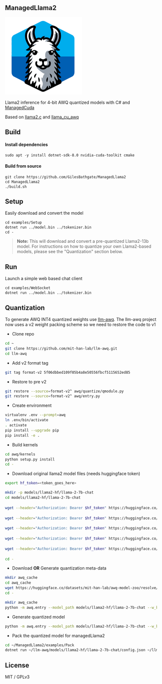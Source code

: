 ## ManagedLlama2

![Managed Llama2](managedLlama.png)

Llama2 inference for 4-bit AWQ quantized models with C# and [ManagedCuda](https://github.com/kunzmi/managedCuda)

Based on [llama2.c](https://github.com/karpathy/llama2.c) and [llama_cu_awq](https://github.com/ankan-ban/llama_cu_awq)

## Build

#### Install dependencies
```
sudo apt -y install dotnet-sdk-8.0 nvidia-cuda-toolkit cmake
```
#### Build from source
```
git clone https://github.com/GilesBathgate/ManagedLlama2
cd ManagedLlama2
./build.sh
```

## Setup

Easily download and convert the model

```
cd examples/Setup
dotnet run ../model.bin ../tokenizer.bin
cd -
```

> **Note:** This will download and convert a pre-quantized Llama2-13b model. For instructions on how to quantize your own Llama2-based models, please see the "Quantization" section below.

## Run

Launch a simple web based chat client

```
cd examples/WebSocket
dotnet run ../model.bin ../tokenizer.bin
```

## Quantization

To generate AWQ INT4 quantized weights use [llm-awq](https://github.com/mit-han-lab/llm-awq). The llm-awq project now uses a v2 weight packing scheme so we need to restore the code to v1

* Clone repo
```sh
cd ~
git clone https://github.com/mit-han-lab/llm-awq.git
cd llm-awq
```
* Add v2 format tag
```sh
git tag format-v2 5f06dbbed109f05b4a8e50556fbcf5115652ed85
```
* Restore to pre v2
```sh
git restore --source=format-v2^ awq/quantize/qmodule.py
git restore --source=format-v2^ awq/entry.py
```
* Create environment
```sh
virtualenv .env --prompt=awq
ln .env/bin/activate
. activate
pip install --upgrade pip
pip install -e .
```
* Build kernels
```sh
cd awq/kernels
python setup.py install
cd -
```
* Download original llama2 model files (needs huggingface token)
```sh
export hf_token=<token_goes_here>
```
```sh
mkdir -p models/llama2-hf/llama-2-7b-chat
cd models/llama2-hf/llama-2-7b-chat

wget --header="Authorization: Bearer $hf_token" https://huggingface.co/meta-llama/Llama-2-7b-chat-hf/resolve/main/pytorch_model-00001-of-00002.bin?download=true -O pytorch_model-00001-of-00002.bin

wget --header="Authorization: Bearer $hf_token" https://huggingface.co/meta-llama/Llama-2-7b-chat-hf/resolve/main/pytorch_model-00002-of-00002.bin?download=true -O pytorch_model-00002-of-00002.bin

wget --header="Authorization: Bearer $hf_token" https://huggingface.co/meta-llama/Llama-2-7b-chat-hf/resolve/main/pytorch_model.bin.index.json?download=true -O pytorch_model.bin.index.json

wget --header="Authorization: Bearer $hf_token" https://huggingface.co/meta-llama/Llama-2-7b-chat-hf/resolve/main/config.json?download=true -O config.json

wget --header="Authorization: Bearer $hf_token" https://huggingface.co/meta-llama/Llama-2-7b-chat-hf/resolve/main/tokenizer.model?download=true -O tokenizer.model

cd -

```
* Download **OR** Generate quantization meta-data
```sh
mkdir awq_cache
cd awq_cache
wget https://huggingface.co/datasets/mit-han-lab/awq-model-zoo/resolve/main/llama-2-7b-chat-w4-g128.pt?download=true -O llama-2-7b-chat-w4-g128.pt
cd -
```
```sh
mkdir awq_cache
python -m awq.entry --model_path models/llama2-hf/llama-2-7b-chat --w_bit 4 --q_group_size 128 --run_awq --dump_awq awq_cache/llama-2-7b-chat-w4-g128.pt
```
* Generate quantized model
```sh
python -m awq.entry --model_path models/llama2-hf/llama-2-7b-chat --w_bit 4 --q_group_size 128 --load_awq awq_cache/llama-2-7b-chat-w4-g128.pt --q_backend real --dump_quant quant_cache/llama-2-7b-chat-w4-g128-awq.pt

```
* Pack the quantized model for managedLlama2
```sh
cd ~/ManagedLlama2/examples/Pack
dotnet run ~/llm-awq/models/llama2-hf/llama-2-7b-chat/config.json ~/llm-awq/quant_cache/llama-2-7b-chat-w4-g128-awq.pt ~/llm-awq/models/llama2-hf/llama-2-7b-chat/tokenizer.model ../model.bin ../tokenizer.bin
```

## License

MIT / GPLv3